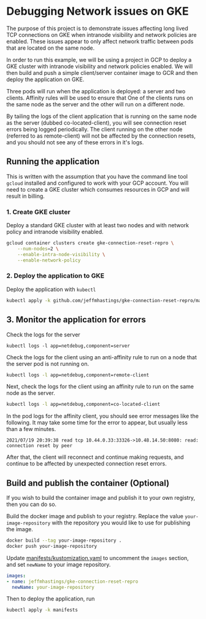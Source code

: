 # Debugging Network issues on GKE

The purpose of this project is to demonstrate issues affecting long lived TCP
connections on GKE when intranode visibility and network policies are enabled.
These issues appear to only affect network traffic between pods that are
located on the same node.

In order to run this example, we will be using a project in GCP to deploy a
GKE cluster with intranode visibility and network policies enabled. We will
then build and push a simple client/server container image to GCR and then
deploy the application on GKE.

Three pods will run when the application is deployed: a server and two clients.
Affinity rules will be used to ensure that One of the clients runs on the same
node as the server and the other will run on a different node.

By tailing the logs of the client application that is running on the same node
as the server (dubbed co-located-client), you will see connection
reset errors being logged periodically. The client running on the other node
(referred to as remote-client) will not be affected by the connection
resets, and you should not see any of these errors in it's logs.


## Running the application

This is written with the assumption that you have the command line tool
`gcloud` installed and configured to work with your GCP account. You will need
to create a GKE cluster which consumes resources in GCP and will result in
billing.

### 1. Create GKE cluster

Deploy a standard GKE cluster with at least two nodes and with network policy
and intranode visibility enabled.

```bash
gcloud container clusters create gke-connection-reset-repro \
    --num-nodes=2 \
    --enable-intra-node-visibility \
    --enable-network-policy
```

### 2. Deploy the application to GKE

Deploy the application with `kubectl`

```bash
kubectl apply -k github.com/jeffmhastings/gke-connection-reset-repro/manifests
```

## 3. Monitor the application for errors

Check the logs for the server

```
kubectl logs -l app=netdebug,component=server
```

Check the logs for the client using an anti-affinity rule to run on a node
that the server pod is not running on.

```bash
kubectl logs -l app=netdebug,component=remote-client
```

Next, check the logs for the client using an affinity rule to run on the same
node as the server.

```bash
kubectl logs -l app=netdebug,component=co-located-client
```

In the pod logs for the affinity client, you should see error messages like
the following. It may take some time for the error to appear, but usually less
than a few minutes.

```
2021/07/19 20:39:38 read tcp 10.44.0.33:33326->10.48.14.50:8080: read: connection reset by peer
```

After that, the client will reconnect and continue making requests, and continue
to be affected by unexpected connection reset errors.


## Build and publish the container (Optional)

If you wish to build the container image and publish it to your own registry,
then you can do so.

Build the docker image and publish to your registry. Replace the value
`your-image-repository` with the repository you would like to use for
publishing the image.

```bash
docker build --tag your-image-repository .
docker push your-image-repository
```

Update [manifests/kustomization.yaml](./manifests/kustomization.yaml) to
uncomment the `images` section, and set `newName` to your image repository.

```yaml
images:
- name: jeffmhastings/gke-connection-reset-repro
  newName: your-image-repository
```

Then to deploy the application, run

```bash
kubectl apply -k manifests
```

